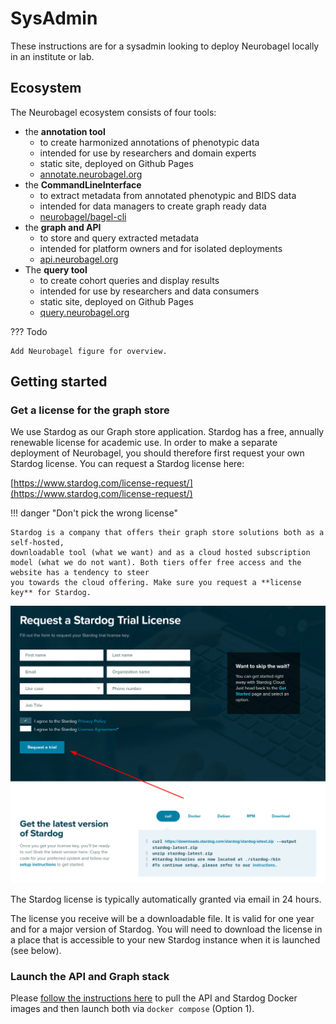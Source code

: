 # SysAdmin

These instructions are for a sysadmin looking to deploy Neurobagel locally in an institute or lab.

## Ecosystem

The Neurobagel ecosystem consists of four tools:

- the **annotation tool** 
    - to create harmonized annotations of phenotypic data
    - intended for use by researchers and domain experts
    - static site, deployed on Github Pages
    - [annotate.neurobagel.org](https://annotate.neurobagel.org)
- the **CommandLineInterface** 
    - to extract metadata from annotated phenotypic and BIDS data
    - intended for data managers to create graph ready data
    - [neurobagel/bagel-cli](https://github.com/neurobagel/bagel-cli)
- the **graph and API**
    - to store and query extracted metadata
    - intended for platform owners and for isolated deployments
    - [api.neurobagel.org](https://api.neurobagel.org)
- The **query tool**
    - to create cohort queries and display results
    - intended for use by researchers and data consumers
    - static site, deployed on Github Pages
    - [query.neurobagel.org](https://query.neurobagel.org)


??? Todo

    Add Neurobagel figure for overview.


## Getting started

### Get a license for the graph store

We use Stardog as our Graph store application. 
Stardog has a free, annually renewable license for academic use.
In order to make a separate deployment of Neurobagel, 
you should therefore first request your own Stardog license.
You can request a Stardog license here:

[https://www.stardog.com/license-request/](https://www.stardog.com/license-request/)

!!! danger "Don't pick the wrong license"

    Stardog is a company that offers their graph store solutions both as a self-hosted,
    downloadable tool (what we want) and as a cloud hosted subscription model (what we do not want). Both tiers offer free access and the website has a tendency to steer
    you towards the cloud offering. Make sure you request a **license key** for Stardog.

![This is what requesting the license would look like](imgs/stardog_request.png)

The Stardog license is typically automatically granted via email in 24 hours. 

The license you receive will be a downloadable file. 
It is valid for one year and for a major version of Stardog.
You will need to download the license in a place that is accessible
to your new Stardog instance when it is launched (see below).


### Launch the API and Graph stack

Please [follow the instructions here](https://github.com/neurobagel/api/blob/main/README.md#docker) 
to pull the API and Stardog Docker images
and then launch both via `docker compose` (Option 1).